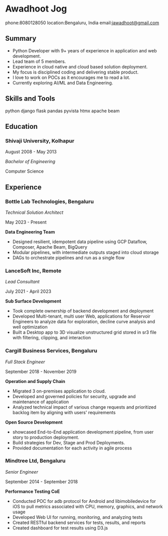 # Awadhoot Jog

phone:8080128050
location:Bengaluru, India
email:<jawadhoot@gmail.com>

## Summary

- Python Developer with 9+ years of experience in application and web development.
- Lead team of 5 members.
- Experience in cloud native and cloud based solution deployment.
- My focus is disciplined coding and delivering stable product.
- I love to work on POCs as it encourages me to read a lot.
- Currently exploring AI/ML and Data Engineering.
  
## Skills and Tools

python
django
flask
pandas
pyvista
htmx
apache beam

## Education

### Shivaji University, Kolhapur

August 2008 - May 2013

*Bachelor of Engineering*

Computer Science

## Experience

### Bottle Lab Technologies, Bengaluru

*Technical Solution Architect*

May 2023 - Present

**Data Engineering Team**

- Designed resilient, idempotent data pipeline using GCP Dataflow, Composer, Apache Beam, BigQuery
- Modular pipelines, with intermediate outputs staged into cloud storage
- DAGs to orchestrate pipelines and run as a single flow

### LanceSoft Inc, Remote

*Lead Consultant*

July 2021 - April 2023

**Sub Surface Development**

- Took complete ownership of backend development and deployment
- Developed Multi-tenant, multi user Web, applications for Reservoir Engineers to analyze data for exploration, decline curve analysis and well optimization
- Built a Desktop app to 3D visualize unstructured grid stored in sr3 file with filtering, clipping, and interaction

### Cargill Business Services, Bengaluru

*Full Stack Engineer*

September 2018 - November 2019

**Operation and Supply Chain**

- Migrated 3 on-premises application to cloud.
- Developed and governed policies for security, upgrade and maintenance of application
- Analyzed technical impact of various change requests and prioritized backlog item by aligning with users' requirements

**Open Source Development**

- showcased End-to-End application development pipeline, from user story to production deployment.
- Build strategies for Dev, Stage and Prod Deployments.
- Provided documentation for each activity in agile process

### Mindtree Ltd, Bengaluru

*Senior Engineer*

September 2014 - September 2018

**Performance Testing CoE**

- Conducted POC for adb protocol for Android and libimobiledevice for iOS to pull metrics associated with CPU, memory, graphics, and network usage
- Developed Web UI for running, monitoring, and analyzing tests
- Created RESTful backend services for tests, results, and reports
- Created dashboard for test results using D3.js
